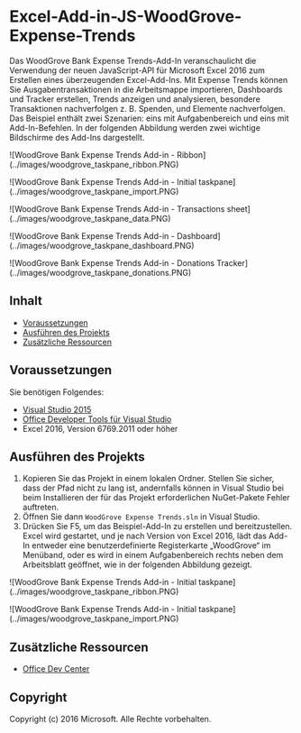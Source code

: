 # <a name="excel-add-in-js-woodgrove-expense-trends"></a>Excel-Add-in-JS-WoodGrove-Expense-Trends

Das WoodGrove Bank Expense Trends-Add-In veranschaulicht die Verwendung der neuen JavaScript-API für Microsoft Excel 2016 zum Erstellen eines überzeugenden Excel-Add-Ins. Mit Expense Trends können Sie Ausgabentransaktionen in die Arbeitsmappe importieren, Dashboards und Tracker erstellen, Trends anzeigen und analysieren, besondere Transaktionen nachverfolgen z. B. Spenden, und Elemente nachverfolgen. Das Beispiel enthält zwei Szenarien: eins mit Aufgabenbereich und eins mit Add-In-Befehlen. In der folgenden Abbildung werden zwei wichtige Bildschirme des Add-Ins dargestellt.

![WoodGrove Bank Expense Trends Add-in - Ribbon] (../images/woodgrove_taskpane_ribbon.PNG)

![WoodGrove Bank Expense Trends Add-in - Initial taskpane] (../images/woodgrove_taskpane_import.PNG)

![WoodGrove Bank Expense Trends Add-in - Transactions sheet] (../images/woodgrove_taskpane_data.PNG)

![WoodGrove Bank Expense Trends Add-in - Dashboard] (../images/woodgrove_taskpane_dashboard.PNG)

![WoodGrove Bank Expense Trends Add-in - Donations Tracker] (../images/woodgrove_taskpane_donations.PNG)

## <a name="table-of-contents"></a>Inhalt

* [Voraussetzungen](#prerequisites)
* [Ausführen des Projekts](#run-the-project)
* [Zusätzliche Ressourcen](#additional-resources)

## <a name="prerequisites"></a>Voraussetzungen

Sie benötigen Folgendes:

* [Visual Studio 2015](https://www.visualstudio.com/downloads/download-visual-studio-vs.aspx)
* [Office Developer Tools für Visual Studio](https://www.visualstudio.com/de/vs/office-tools/)
* Excel 2016, Version 6769.2011 oder höher

## <a name="run-the-project"></a>Ausführen des Projekts

1. Kopieren Sie das Projekt in einem lokalen Ordner. Stellen Sie sicher, dass der Pfad nicht zu lang ist, andernfalls können in Visual Studio bei beim Installieren der für das Projekt erforderlichen NuGet-Pakete Fehler auftreten. 
2. Öffnen Sie dann `WoodGrove Expense Trends.sln` in Visual Studio. 
3. Drücken Sie F5, um das Beispiel-Add-In zu erstellen und bereitzustellen. Excel wird gestartet, und je nach Version von Excel 2016, lädt das Add-In entweder eine benutzerdefinierte Registerkarte „WoodGrove“ im Menüband, oder es wird in einem Aufgabenbereich rechts neben dem Arbeitsblatt geöffnet, wie in der folgenden Abbildung gezeigt.

![WoodGrove Bank Expense Trends Add-in - Initial taskpane] (../images/woodgrove_taskpane_ribbon.PNG)

![WoodGrove Bank Expense Trends Add-in - Initial taskpane] (../images/woodgrove_taskpane_import.PNG)

## <a name="additional-resources"></a>Zusätzliche Ressourcen

* [Office Dev Center](http://dev.office.com/)

## <a name="copyright"></a>Copyright
Copyright (c) 2016 Microsoft. Alle Rechte vorbehalten.

